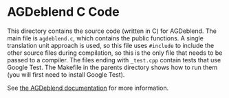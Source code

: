 # AGDeblend C Code

This directory contains the source code (written in C) for AGDeblend. The main file is `agdeblend.c`, which contains the public functions. A single translation unit approach is used, so this file uses `#include` to include the other source files during compilation, so this is the only file that needs to be passed to a compiler. The files ending with `_test.cpp` contain tests that use Google Test. The Makefile in the parents directory shows how to run them (you will first need to install Google Test).

See [the AGDeblend documentation](https://ausargeo.pages.dev/agdeblend) for more information.

